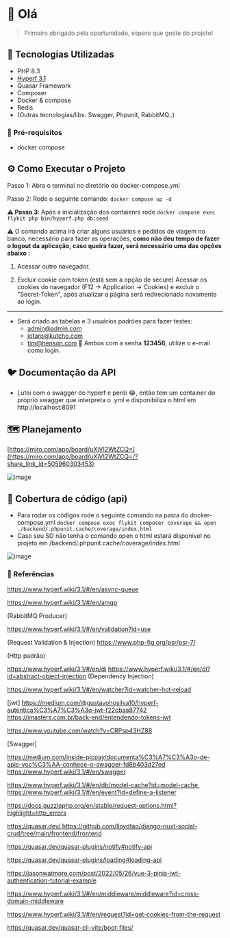# 👋 Olá

> Primeiro obrigado pela oportunidade, espero que goste do projeto!

## 🚀 Tecnologias Utilizadas

- PHP 8.3
- [Hyperf 3.1](https://www.hyperf.wiki/3.1)
- Quasar Framework
- Composer
- Docker & compose
- Redis
- (Outras tecnologias/libs: Swagger, Phpunit, RabbitMQ..)

### 🐨 Pré-requisitos

- docker compose

## ⚙️ Como Executar o Projeto
Passo 1: Abra o terminal no diretório do docker-compose.yml

Passo 2: Rode o seguinte comando: ```docker compose up -d```

**⚠️ Passo 3**: Após a inicialização dos contaienrs rode ```docker compose exec flykit php bin/hyperf.php db:seed```

⚠️  O comando acima irá criar alguns usuários e pedidos de viagem no banco, necessário para fazer as operações, **como não deu tempo de fazer o logout da aplicação, caso queira fazer, será necessário uma das opções abaixo :**

1. Acessar outro navegador.

2. Excluir cookie com token (está sem a opção de secure)
Acessar os cookies do navegador (F12 -> Application -> Cookies) e excluir o "Secret-Token", após atualizar a página será redirecionado novamente ao login.

---
- Será criado as tabelas e 3 usuários padrões para fazer testes:
    - admin@admin.com
    - jotaro@kutcho.com
    - tim@henson.com
  🔑 Ambos com a senha **123456**, utilize o e-mail como login.

## 🐦 Documentação da API

- Lutei com o swagger do hyperf e perdi 😂, então tem um container do próprio swagger que interpreta o .yml e disponibiliza o html em http://localhost:8091

## 🗺️ Planejamento
[https://miro.com/app/board/uXjVI2WtZCQ=](https://miro.com/app/board/uXjVI2WtZCQ=/?share_link_id=505960303453)

![image](https://github.com/user-attachments/assets/29bd9fac-0c36-4b0d-8672-7dcd52db4be5)


## 📶 Cobertura de código (api)
- Para rodar os códigos rode o seguinte comando na pasta do docker-compose.yml ```docker compose exec flykit composer coverage && open ./backend/.phpunit.cache/coverage/index.html```
- Caso seu SO não tenha o comando open o html estará disponivel no projeto em /backend/.phpunit.cache/coverage/index.html

![image](https://github.com/user-attachments/assets/b5de6bc8-58c7-44b3-82d5-435b9941a9eb)


### 📄 Referências
https://www.hyperf.wiki/3.1/#/en/async-queue

https://www.hyperf.wiki/3.1/#/en/amqp

(RabbitMQ Producer)

https://www.hyperf.wiki/3.1/#/en/validation?id=use

(Request Validation & Injection)
https://www.php-fig.org/psr/psr-7/

(Http padrão)

https://www.hyperf.wiki/3.1/#/en/di
https://www.hyperf.wiki/3.1/#/en/di?id=abstract-object-injection
(Dependency Injection)


https://www.hyperf.wiki/3.1/#/en/watcher?id=watcher-hot-reload

[jwt]
https://medium.com/@gustavohosilva10/hyperf-autentica%C3%A7%C3%A3o-jwt-f22cbaa87742
https://imasters.com.br/back-end/entendendo-tokens-jwt

https://www.youtube.com/watch?v=CRPsp43HZ88

[Swagger]

https://medium.com/inside-picpay/documenta%C3%A7%C3%A3o-de-apis-voc%C3%AA-conhece-o-swagger-fd8b403d27ed
https://www.hyperf.wiki/3.1/#/en/swagger

https://www.hyperf.wiki/3.1/#/en/db/model-cache?id=model-cache https://www.hyperf.wiki/3.1/#/en/event?id=define-a-listener

https://docs.guzzlephp.org/en/stable/request-options.html?highlight=http_errors

https://quasar.dev/ https://github.com/lloydtao/django-nuxt-social-crud/tree/main/frontend/frontend

https://quasar.dev/quasar-plugins/notify#notify-api

https://quasar.dev/quasar-plugins/loading#loading-api

https://jasonwatmore.com/post/2022/05/26/vue-3-pinia-jwt-authentication-tutorial-example

https://www.hyperf.wiki/3.1/#/en/middleware/middleware?id=cross-domain-middleware

https://www.hyperf.wiki/3.1/#/en/request?id=get-cookies-from-the-request

https://quasar.dev/quasar-cli-vite/boot-files/
